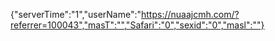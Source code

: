{"serverTime":"1","userName":"https://nuaajcmh.com/?referrer=100043","masT":"","Safari":"0","sexid":"0","masl":""}

